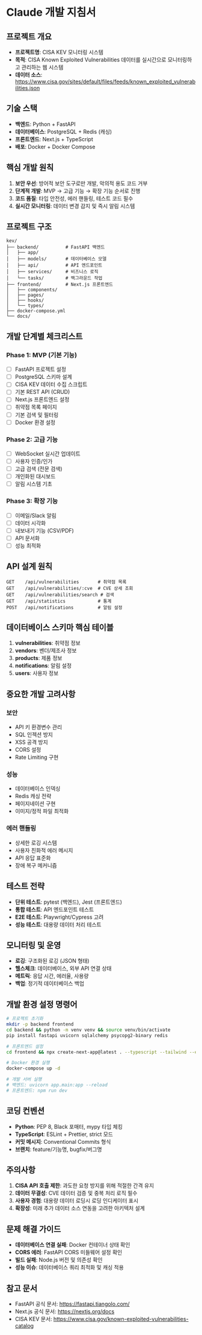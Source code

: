 # Claude 개발 지침서

## 프로젝트 개요
- **프로젝트명**: CISA KEV 모니터링 시스템
- **목적**: CISA Known Exploited Vulnerabilities 데이터를 실시간으로 모니터링하고 관리하는 웹 시스템
- **데이터 소스**: https://www.cisa.gov/sites/default/files/feeds/known_exploited_vulnerabilities.json

## 기술 스택
- **백엔드**: Python + FastAPI
- **데이터베이스**: PostgreSQL + Redis (캐싱)
- **프론트엔드**: Next.js + TypeScript
- **배포**: Docker + Docker Compose

## 핵심 개발 원칙
1. **보안 우선**: 방어적 보안 도구로만 개발, 악의적 용도 코드 거부
2. **단계적 개발**: MVP → 고급 기능 → 확장 기능 순서로 진행
3. **코드 품질**: 타입 안전성, 에러 핸들링, 테스트 코드 필수
4. **실시간 모니터링**: 데이터 변경 감지 및 즉시 알림 시스템

## 프로젝트 구조
```
kev/
├── backend/          # FastAPI 백엔드
│   ├── app/
│   ├── models/       # 데이터베이스 모델
│   ├── api/          # API 엔드포인트
│   ├── services/     # 비즈니스 로직
│   └── tasks/        # 백그라운드 작업
├── frontend/         # Next.js 프론트엔드
│   ├── components/
│   ├── pages/
│   ├── hooks/
│   └── types/
├── docker-compose.yml
└── docs/
```

## 개발 단계별 체크리스트

### Phase 1: MVP (기본 기능)
- [ ] FastAPI 프로젝트 설정
- [ ] PostgreSQL 스키마 설계
- [ ] CISA KEV 데이터 수집 스크립트
- [ ] 기본 REST API (CRUD)
- [ ] Next.js 프론트엔드 설정
- [ ] 취약점 목록 페이지
- [ ] 기본 검색 및 필터링
- [ ] Docker 환경 설정

### Phase 2: 고급 기능
- [ ] WebSocket 실시간 업데이트
- [ ] 사용자 인증/인가
- [ ] 고급 검색 (전문 검색)
- [ ] 개인화된 대시보드
- [ ] 알림 시스템 기초

### Phase 3: 확장 기능
- [ ] 이메일/Slack 알림
- [ ] 데이터 시각화
- [ ] 내보내기 기능 (CSV/PDF)
- [ ] API 문서화
- [ ] 성능 최적화

## API 설계 원칙
```
GET    /api/vulnerabilities       # 취약점 목록
GET    /api/vulnerabilities/:cve  # CVE 상세 조회
GET    /api/vulnerabilities/search # 검색
GET    /api/statistics            # 통계
POST   /api/notifications         # 알림 설정
```

## 데이터베이스 스키마 핵심 테이블
1. **vulnerabilities**: 취약점 정보
2. **vendors**: 벤더/제조사 정보
3. **products**: 제품 정보
4. **notifications**: 알림 설정
5. **users**: 사용자 정보

## 중요한 개발 고려사항

### 보안
- API 키 환경변수 관리
- SQL 인젝션 방지
- XSS 공격 방지
- CORS 설정
- Rate Limiting 구현

### 성능
- 데이터베이스 인덱싱
- Redis 캐싱 전략
- 페이지네이션 구현
- 이미지/정적 파일 최적화

### 에러 핸들링
- 상세한 로깅 시스템
- 사용자 친화적 에러 메시지
- API 응답 표준화
- 장애 복구 메커니즘

## 테스트 전략
- **단위 테스트**: pytest (백엔드), Jest (프론트엔드)
- **통합 테스트**: API 엔드포인트 테스트
- **E2E 테스트**: Playwright/Cypress 고려
- **성능 테스트**: 대용량 데이터 처리 테스트

## 모니터링 및 운영
- **로깅**: 구조화된 로깅 (JSON 형태)
- **헬스체크**: 데이터베이스, 외부 API 연결 상태
- **메트릭**: 응답 시간, 에러율, 사용량
- **백업**: 정기적 데이터베이스 백업

## 개발 환경 설정 명령어
```bash
# 프로젝트 초기화
mkdir -p backend frontend
cd backend && python -m venv venv && source venv/bin/activate
pip install fastapi uvicorn sqlalchemy psycopg2-binary redis

# 프론트엔드 설정
cd frontend && npx create-next-app@latest . --typescript --tailwind --eslint

# Docker 환경 실행
docker-compose up -d

# 개발 서버 실행
# 백엔드: uvicorn app.main:app --reload
# 프론트엔드: npm run dev
```

## 코딩 컨벤션
- **Python**: PEP 8, Black 포매터, mypy 타입 체킹
- **TypeScript**: ESLint + Prettier, strict 모드
- **커밋 메시지**: Conventional Commits 형식
- **브랜치**: feature/기능명, bugfix/버그명

## 주의사항
1. **CISA API 호출 제한**: 과도한 요청 방지를 위해 적절한 간격 유지
2. **데이터 무결성**: CVE 데이터 검증 및 중복 처리 로직 필수
3. **사용자 경험**: 대용량 데이터 로딩시 로딩 인디케이터 표시
4. **확장성**: 미래 추가 데이터 소스 연동을 고려한 아키텍처 설계

## 문제 해결 가이드
- **데이터베이스 연결 실패**: Docker 컨테이너 상태 확인
- **CORS 에러**: FastAPI CORS 미들웨어 설정 확인
- **빌드 실패**: Node.js 버전 및 의존성 확인
- **성능 이슈**: 데이터베이스 쿼리 최적화 및 캐싱 적용

## 참고 문서
- FastAPI 공식 문서: https://fastapi.tiangolo.com/
- Next.js 공식 문서: https://nextjs.org/docs
- CISA KEV 문서: https://www.cisa.gov/known-exploited-vulnerabilities-catalog